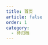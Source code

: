 ```yaml
---
title: 首页
article: false
order: 1
category:
  - 待归档
---
```


<iframe
:src="$withBase('/markmap/Awesome-GIS.html')"
width="100%"
height="550"
frameborder="0"
scrolling="No"
leftmargin="0"
topmargin="0"
/>
